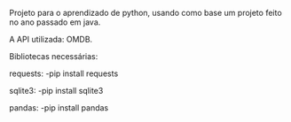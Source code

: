 Projeto para o aprendizado de python, usando como base um projeto feito no ano passado em java.

A API utilizada: OMDB.


Bibliotecas necessárias:

requests:
-pip install requests

sqlite3:
-pip install sqlite3

pandas:
-pip install pandas
